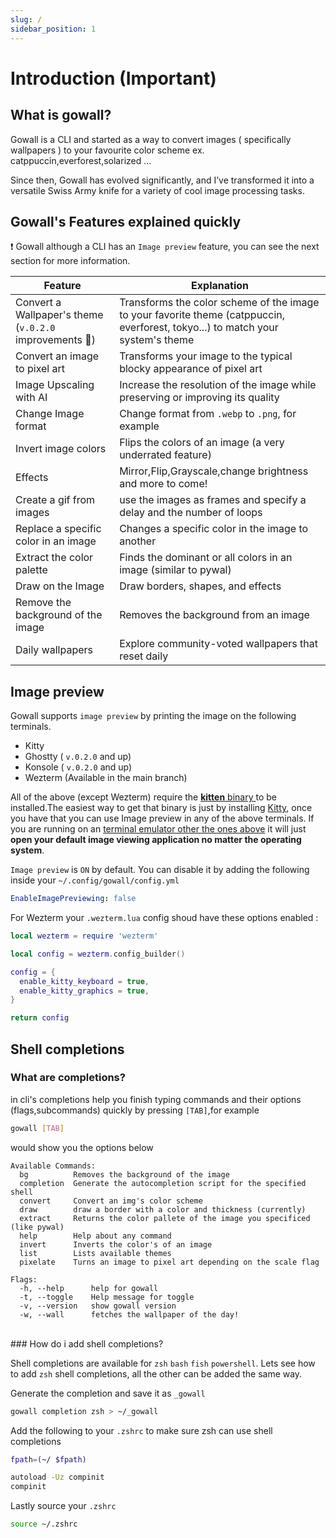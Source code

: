 ```yaml
---
slug: /
sidebar_position: 1
---
```


# Introduction (Important)

## What is gowall?

Gowall is a CLI and started as a way to convert images ( specifically wallpapers ) to your favourite color scheme ex. catppuccin,everforest,solarized ...  

Since then, Gowall has evolved significantly, and I’ve transformed it into a versatile Swiss Army knife for a variety of cool image processing tasks.


## Gowall's Features explained quickly

❗ Gowall although a CLI has an `Image preview` feature, you can see the next section for more information.

| Feature                            | Explanation                                                                                                                |
|------------------------------------|----------------------------------------------------------------------------------------------------------------------------|
| Convert a Wallpaper's theme (`v.0.2.0` improvements 👾)       | Transforms the color scheme of the image to your favorite theme (catppuccin, everforest, tokyo...) to match your system's theme|
| Convert an image to pixel art      | Transforms your image to the typical blocky appearance of pixel art                                                        |
| Image Upscaling with AI            | Increase the resolution of the image while preserving or improving its quality |
| Change Image format                | Change format from `.webp` to `.png`, for example                                                                          |
| Invert image colors                | Flips the colors of an image (a very underrated feature)                                                                   |
| Effects                            | Mirror,Flip,Grayscale,change brightness and more to come! |
| Create a gif from images           | use the images as frames and specify a delay and the number of loops |
| Replace a specific color in an image | Changes a specific color in the image to another                                                                          |
| Extract the color palette          | Finds the dominant or all colors in an image (similar to pywal)                                                            |
| Draw on the Image                  | Draw borders, shapes, and effects                                                                                          |
| Remove the background of the image | Removes the background from an image                                                                                       |
| Daily wallpapers                   | Explore community-voted wallpapers that reset daily                                                                        |



## Image preview

Gowall  supports  `image preview`  by printing the image on the following terminals. 
- Kitty
- Ghostty ( `v.0.2.0` and up)
- Konsole ( `v.0.2.0` and up)
- Wezterm (Available in the main branch)

 All of the above (except Wezterm) require the <u>**kitten** binary </u> to be installed.The easiest way to get that binary is just by installing [Kitty](https://github.com/kovidgoyal/kitty), once you have that you can use Image preview in any of the above terminals. If you are running on an <u>terminal emulator other the ones above</u> it will just **open your default image viewing application no matter the operating system**. 

`Image preview` is `ON` by default. You can disable it by adding the following inside your `~/.config/gowall/config.yml` 

   ```yaml title="~/.config/gowall/config.yml"
   EnableImagePreviewing: false
   ```
For Wezterm your `.wezterm.lua` config shoud have these options enabled : 
```lua
local wezterm = require 'wezterm'

local config = wezterm.config_builder()

config = {
  enable_kitty_keyboard = true,
  enable_kitty_graphics = true,  
}

return config
```

## Shell completions

### What are completions?

in cli's completions help you finish typing commands and their options (flags,subcommands) quickly by pressing `[TAB]`,for example 

```bash
gowall [TAB] 
```
would show you the options below

```
Available Commands:
  bg          Removes the background of the image
  completion  Generate the autocompletion script for the specified shell
  convert     Convert an img's color scheme
  draw        draw a border with a color and thickness (currently)
  extract     Returns the color pallete of the image you specificed (like pywal)
  help        Help about any command
  invert      Inverts the color's of an image
  list        Lists available themes
  pixelate    Turns an image to pixel art depending on the scale flag

Flags:
  -h, --help      help for gowall
  -t, --toggle    Help message for toggle
  -v, --version   show gowall version
  -w, --wall      fetches the wallpaper of the day!
```
<br />
### How do i add shell completions?

Shell completions are available for `zsh` `bash` `fish` `powershell`. Lets see how to add `zsh` shell completions, all the other can be added the same way.

Generate the completion and save it as `_gowall`
```bash
gowall completion zsh > ~/_gowall
```
Add the following  to your `.zshrc` to make sure zsh can use shell completions
```bash title=".zshrc"
fpath=(~/ $fpath)

autoload -Uz compinit
compinit
```

Lastly source your `.zshrc`
```bash
source ~/.zshrc
```

